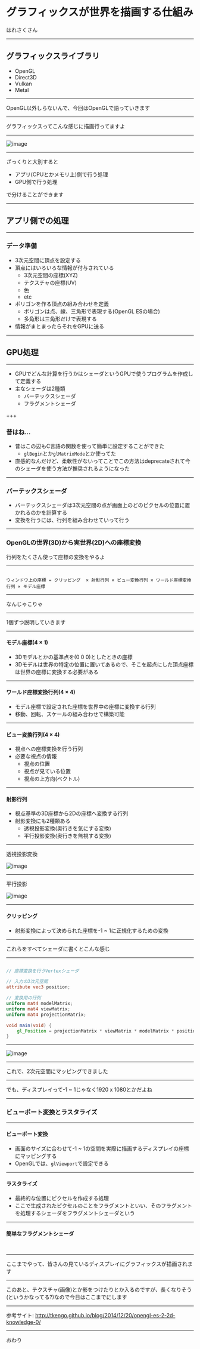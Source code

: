 # グラフィックスが世界を描画する仕組み

はれさくさん

---

## グラフィックスライブラリ
- OpenGL
- Direct3D
- Vulkan
- Metal

---

OpenGL以外しらないんで、今回はOpenGLで語っていきます

---

グラフィックスってこんな感じに描画行ってますよ

---

![image](image/viewing-pipeline.png)

---

ざっくりと大別すると

- アプリ(CPUとかメモリ上)側で行う処理
- GPU側で行う処理

で分けることができます

---


## アプリ側での処理


---

### データ準備
- 3次元空間に頂点を設定する
- 頂点にはいろいろな情報が付与されている
    - 3次元空間の座標(XYZ)
    - テクスチャの座標(UV)
    - 色
    - etc
- ポリゴンを作る頂点の組み合わせを定義
    - ポリゴンは点、線、三角形で表現する(OpenGL ESの場合)
    - 多角形は三角形だけで表現する
- 情報がまとまったらそれをGPUに送る

---

## GPU処理

---
- GPUでどんな計算を行うかはシェーダというGPUで使うプログラムを作成して定義する
- 主なシェーダは2種類
    - バーテックスシェーダ
    - フラグメントシェーダ

+++

### 昔はね…

- 昔はこの辺もC言語の関数を使って簡単に設定することができた
    - `glBegin`とか`glMatrixMode`とか使ってた
- 直感的なんだけど、柔軟性がないってことでこの方法はdeprecateされて今のシェーダを使う方法が推奨されるようになった

---

### バーテックスシェーダ
- バーテックスシェーダは3次元空間の点が画面上のどのピクセルの位置に置かれるのかを計算する
- 変換を行うには、行列を組み合わせていって行う

---

### OpenGLの世界(3D)から実世界(2D)への座標変換

行列をたくさん使って座標の変換をやるよ

---

```

ウィンドウ上の座標 = クリッピング  × 射影行列 × ビュー変換行列 × ワールド座標変換行列 × モデル座標

```

---

なんじゃこりゃ

---

1個ずつ説明していきます

---

#### モデル座標(4 × 1)
- 3Dモデルとかの基準点を(0 0 0)としたときの座標
- 3Dモデルは世界の特定の位置に置いてあるので、そこを起点にした頂点座標は世界の座標に変換する必要がある

---

#### ワールド座標変換行列(4 × 4)
- モデル座標で設定された座標を世界中の座標に変換する行列
- 移動、回転、スケールの組み合わせで構築可能

---

#### ビュー変換行列(4 × 4)
- 視点への座標変換を行う行列
- 必要な視点の情報
    - 視点の位置
    - 視点が見ている位置
    - 視点の上方向(ベクトル)

---

#### 射影行列
- 視点基準の3D座標から2Dの座標へ変換する行列
- 射影変換にも2種類ある
    - 透視投影変換(奥行きを気にする変換)
    - 平行投影変換(奥行きを無視する変換)

---
透視投影変換

![image](image/perspective-projection.png)


---
平行投影

![image](image/orthographic-projection.png)

---

#### クリッピング
- 射影変換によって決められた座標を-1 ~ 1に正規化するための変換

---

これらをすべてシェーダに書くとこんな感じ

---

```glsl

// 座標変換を行うVertexシェーダ

// 入力の3次元空間
attribute vec3 position;

// 変換用の行列
uniform mat4 modelMatrix;
uniform mat4 viewMatrix;
uniform mat4 projectionMatrix;

void main(void) {
    gl_Position = projectionMatrix * viewMatrix * modelMatrix * position;
}


```
---


![image](image/vertex-shader.png)


---

これで、2次元空間にマッピングできました

---

でも、ディスプレイって-1 ~ 1じゃなく1920 x 1080とかだよね

---

### ビューポート変換とラスタライズ

---

#### ビューポート変換
- 画面のサイズに合わせて-1 ~ 1の空間を実際に描画するディスプレイの座標にマッピングする
- OpenGLでは、`glViewport`で設定できる

---

#### ラスタライズ
- 最終的な位置にピクセルを作成する処理
- ここで生成されたピクセルのことをフラグメントといい、そのフラグメントを処理するシェーダをフラグメントシェーダという

---

#### 簡単なフラグメントシェーダ

```glsl



```

---

ここまでやって、皆さんの見ているディスプレイにグラフィックスが描画されます

---

このあと、テクスチャ(画像)とか影をつけたりとか入るのですが、長くなりそう(というかなってる?)なので今日はここまでにします

---

参考サイト: http://tkengo.github.io/blog/2014/12/20/opengl-es-2-2d-knowledge-0/


---

おわり